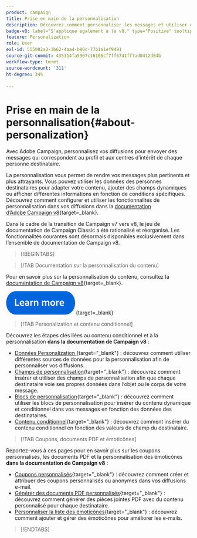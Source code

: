 ```yaml
---
product: campaign
title: Prise en main de la personnalisation
description: Découvrez comment personnaliser les messages et utiliser un contenu conditionnel dans Campaign
badge-v8: label="S’applique également à la v8." type="Positive" tooltip="S’applique également à Campaign v8."
feature: Personalization
role: User
exl-id: 555082a2-1b62-4aa4-b80c-77b1a1ef9491
source-git-commit: 435314fa5907c16166cf7ff6741ff7ad0412d04b
workflow-type: tm+mt
source-wordcount: '311'
ht-degree: 34%

---
```


# Prise en main de la personnalisation{#about-personalization}

Avec Adobe Campaign, personnalisez vos diffusions pour envoyer des messages qui correspondent au profil et aux centres d’intérêt de chaque personne destinataire.

La personnalisation vous permet de rendre vos messages plus pertinents et plus attrayants. Vous pouvez utiliser les données des personnes destinataires pour adapter votre contenu, ajouter des champs dynamiques ou afficher différentes informations en fonction de conditions spécifiques. Découvrez comment configurer et utiliser les fonctionnalités de personnalisation dans vos diffusions dans la [documentation d’Adobe Campaign v8](https://experienceleague.adobe.com/docs/campaign/campaign-v8/send/personalize/personalize.html?lang=fr){target=_blank}.

Dans le cadre de la transition de Campaign v7 vers v8, le jeu de documentation de Campaign Classic a été rationalisé et réorganisé. Les fonctionnalités courantes sont désormais disponibles exclusivement dans l’ensemble de documentation de Campaign v8.

>[!BEGINTABS]

>[!TAB Documentation sur la personnalisation du contenu]

Pour en savoir plus sur la personnalisation du contenu, consultez la [documentation de Campaign v8](https://experienceleague.adobe.com/docs/campaign/campaign-v8/send/personalize/personalize.html?lang=fr){target=_blank}.


[![Image](../../assets/do-not-localize/learn-more-button.svg)](https://experienceleague.adobe.com/docs/campaign/campaign-v8/send/personalize/personalize.html?lang=fr){target=_blank}


>[!TAB Personalization et contenu conditionnel]

Découvrez les étapes clés liées au contenu conditionnel et à la personnalisation **dans la documentation de Campaign v8** :

* [Données Personalization &#x200B;](https://experienceleague.adobe.com/docs/campaign/campaign-v8/send/personalize/personalization-data.html?lang=fr){target="_blank"} : découvrez comment utiliser différentes sources de données pour la personnalisation afin de personnaliser vos diffusions.
* [Champs de personnalisation](https://experienceleague.adobe.com/docs/campaign/campaign-v8/send/personalize/personalization-fields.html?lang=fr){target="_blank"} : découvrez comment insérer et utiliser des champs de personnalisation afin que chaque destinataire voie ses propres données dans l’objet ou le corps de votre message.
* [Blocs de personnalisation](https://experienceleague.adobe.com/docs/campaign/campaign-v8/send/personalize/personalization-blocks.html?lang=fr){target="_blank"} : découvrez comment utiliser les blocs de personnalisation pour insérer du contenu dynamique et conditionnel dans vos messages en fonction des données des destinataires.
* [Contenu conditionnel](https://experienceleague.adobe.com/docs/campaign/campaign-v8/send/personalize/conditions.html?lang=fr){target="_blank"} : découvrez comment insérer du contenu conditionnel en fonction des valeurs de champ du destinataire.

>[!TAB Coupons, documents PDF et émoticônes]

Reportez-vous à ces pages pour en savoir plus sur les coupons personnalisés, les documents PDF et la personnalisation des émoticônes **dans la documentation de Campaign v8** :

* [Coupons personnalisés](https://experienceleague.adobe.com/docs/campaign/campaign-v8/send/personalize/ppersonalized-coupons.html){target="_blank"} : découvrez comment créer et attribuer des coupons personnalisés ou anonymes dans vos diffusions e-mail.
* [Générer des documents PDF personnalisés](https://experienceleague.adobe.com/docs/campaign/campaign-v8/send/personalize/generating-personalized-pdf-documents.html?lang=fr){target="_blank"} : découvrez comment générer des pièces jointes PDF avec du contenu personnalisé pour chaque destinataire.
* [Personnaliser la liste des émoticônes](https://experienceleague.adobe.com/docs/campaign/campaign-v8/send/personalize/customizing-emoticon-list.html?lang=fr){target="_blank"} : découvrez comment ajouter et gérer des émoticônes pour améliorer les e-mails.

>[!ENDTABS]





<!--
Adobe Campaign lets you mass deliver personalized electronic messages to a target population.

Before starting sending emails:

* Make sure recipient profiles contain at least an email address.
* Learn more about the Adobe Campaign [Delivery best practices](delivery-best-practices.md).
* Read out these sections to learn more about Deliverability: [Deliverability management in Campaign](about-deliverability.md) and [Deliverability best practices guide](https://experienceleague.adobe.com/docs/deliverability-learn/deliverability-best-practice-guide/introduction.html?lang=fr).

The key steps to send an email are as follows:

* [Create an email delivery](creating-an-email-delivery.md)
* [Define the target population](steps-defining-the-target-population.md)
* [Define the email content](defining-the-email-content.md)
* [Send the email](sending-messages.md)
* [Monitor the delivery](about-delivery-monitoring.md)

The sections below provide information that is specific to the email channel. For global information on how to create a delivery, refer to [this section](steps-about-delivery-creation-steps.md).
-->